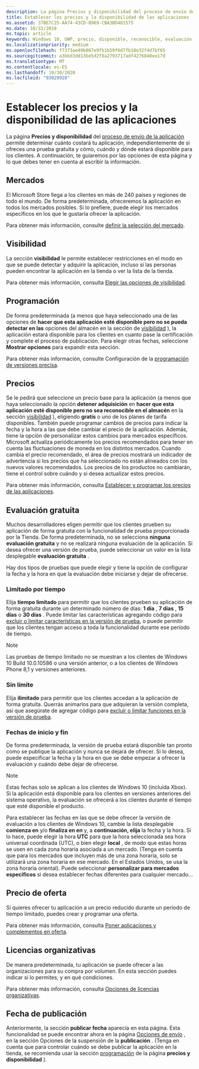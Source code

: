 ```yaml
---
description: La página Precios y disponibilidad del proceso de envío de la aplicación permite determinar cuánto costará tu aplicación, independientemente de si ofreces una prueba gratuita y cómo, cuándo y dónde estará disponible para los clientes.
title: Establecer los precios y la disponibilidad de las aplicaciones
ms.assetid: 37BE7C25-AA74-43CD-8969-CBA3BD481575
ms.date: 10/31/2018
ms.topic: article
keywords: Windows 10, UWP, precio, disponible, reconocible, evaluación gratuita, pruebas, prueba, aplicaciones, fecha de lanzamiento
ms.localizationpriority: medium
ms.openlocfilehash: f7373ae49b867e9fb1b59f6d7fb18e32f4d7bf65
ms.sourcegitcommit: a3bbd3dd13be5d2f8a2793717adf4276840ee17d
ms.translationtype: MT
ms.contentlocale: es-ES
ms.lasthandoff: 10/30/2020
ms.locfileid: "93029928"
---
```

# <a name="set-app-pricing-and-availability"></a>Establecer los precios y la disponibilidad de las aplicaciones


La página **Precios y disponibilidad** del [proceso de envío de la aplicación](app-submissions.md) permite determinar cuánto costará tu aplicación, independientemente de si ofreces una prueba gratuita y cómo, cuándo y dónde estará disponible para los clientes. A continuación, te guiaremos por las opciones de esta página y lo que debes tener en cuenta al escribir la información.


## <a name="markets"></a>Mercados

El Microsoft Store llega a los clientes en más de 240 países y regiones de todo el mundo. De forma predeterminada, ofreceremos la aplicación en todos los mercados posibles. Si lo prefiere, puede elegir los mercados específicos en los que le gustaría ofrecer la aplicación. 

Para obtener más información, consulte [definir la selección del mercado](./define-market-selection.md).


## <a name="visibility"></a>Visibilidad

La sección **visibilidad** le permite establecer restricciones en el modo en que se puede detectar y adquirir la aplicación, incluso si las personas pueden encontrar la aplicación en la tienda o ver la lista de la tienda.

Para obtener más información, consulta [Elegir las opciones de visibilidad](choose-visibility-options.md).


## <a name="schedule"></a>Programación

De forma predeterminada (a menos que haya seleccionado una de las opciones de **hacer que esta aplicación esté disponible pero no se pueda detectar en las** opciones del almacén en la sección de [visibilidad](choose-visibility-options.md#discoverability) ), la aplicación estará disponible para los clientes en cuanto pase la certificación y complete el proceso de publicación. Para elegir otras fechas, seleccione **Mostrar opciones** para expandir esta sección. 

Para obtener más información, consulte Configuración de la [programación de versiones precisa](configure-precise-release-scheduling.md).


## <a name="pricing"></a>Precios

Se le pedirá que seleccione un precio base para la aplicación (a menos que haya seleccionado la opción **detener adquisición** en **hacer que esta aplicación esté disponible pero no sea reconocible en el almacén** en la sección [visibilidad](choose-visibility-options.md#discoverability) ), eligiendo **gratis** o uno de los planes de tarifa disponibles. También puede programar cambios de precios para indicar la fecha y la hora a las que debe cambiar el precio de la aplicación. Además, tiene la opción de personalizar estos cambios para mercados específicos. Microsoft actualiza periódicamente los precios recomendados para tener en cuenta las fluctuaciones de moneda en los distintos mercados. Cuando cambia el precio recomendado, el área de precios mostrará un indicador de advertencia si los precios que ha seleccionado no están alineados con los nuevos valores recomendados. Los precios de los productos no cambiarán, tiene el control sobre cuándo y si desea actualizar estos precios. 

Para obtener más información, consulta [Establecer y programar los precios de las aplicaciones](set-and-schedule-app-pricing.md).


## <a name="free-trial"></a>Evaluación gratuita

Muchos desarrolladores eligen permitir que los clientes prueben su aplicación de forma gratuita con la funcionalidad de prueba proporcionada por la Tienda. De forma predeterminada, no se selecciona **ninguna evaluación gratuita** y no se realizará ninguna evaluación de la aplicación. Si desea ofrecer una versión de prueba, puede seleccionar un valor en la lista desplegable **evaluación gratuita** .

Hay dos tipos de pruebas que puede elegir y tiene la opción de configurar la fecha y la hora en que la evaluación debe iniciarse y dejar de ofrecerse.

### <a name="time-limited"></a>Limitado por tiempo

Elija **tiempo limitado** para permitir que los clientes prueben su aplicación de forma gratuita durante un determinado número de días: **1 día** , **7 días** , **15 días** o **30 días** . Puede limitar las características agregando código para [excluir o limitar características en la versión de prueba](../monetize/in-app-purchases-and-trials.md), o puede permitir que los clientes tengan acceso a toda la funcionalidad durante ese período de tiempo. 
> [!NOTE]
> Las pruebas de tiempo limitado no se muestran a los clientes de Windows 10 Build 10.0.10586 o una versión anterior, o a los clientes de Windows Phone 8,1 y versiones anteriores.

### <a name="unlimited"></a>Sin límite

Elija **ilimitado** para permitir que los clientes accedan a la aplicación de forma gratuita. Querrás animarlos para que adquieran la versión completa, así que asegúrate de agregar código para [excluir o limitar funciones en la versión de prueba](../monetize/in-app-purchases-and-trials.md).

### <a name="start-and-end-dates"></a>Fechas de inicio y fin

De forma predeterminada, la versión de prueba estará disponible tan pronto como se publique la aplicación y nunca se dejará de ofrecer. Si lo desea, puede especificar la fecha y la hora en que se debe empezar a ofrecer la evaluación y cuándo debe dejar de ofrecerse. 

>[!NOTE]
> Estas fechas solo se aplican a los clientes de Windows 10 (incluida Xbox). Si la aplicación está disponible para los clientes en versiones anteriores del sistema operativo, la evaluación se ofrecerá a los clientes durante el tiempo que esté disponible el producto. 

Para establecer las fechas en las que se debe ofrecer la versión de evaluación a los clientes de Windows 10, cambie la lista desplegable **comienza en** y/o **finaliza en en** y, a **continuación, elija** la fecha y la hora. Si lo hace, puede elegir la hora **UTC** para que la hora seleccionada sea hora universal coordinada (UTC), o bien elegir **local** , de modo que estas horas se usen en cada zona horaria asociada a un mercado. (Tenga en cuenta que para los mercados que incluyen más de una zona horaria, solo se utilizará una zona horaria en ese mercado. En el Estados Unidos, se usa la zona horaria oriental). Puede seleccionar **personalizar para mercados específicos** si desea establecer fechas diferentes para cualquier mercado...


## <a name="sale-pricing"></a>Precio de oferta

Si quieres ofrecer tu aplicación a un precio reducido durante un período de tiempo limitado, puedes crear y programar una oferta.

Para obtener más información, consulta [Poner aplicaciones y complementos en oferta](put-apps-and-add-ons-on-sale.md).


## <a name="organizational-licensing"></a>Licencias organizativas

De manera predeterminada, tu aplicación se puede ofrecer a las organizaciones para su compra por volumen. En esta sección puedes indicar si lo permites, y en qué condiciones.

Para obtener más información, consulta [Opciones de licencias organizativas](organizational-licensing.md).


## <a name="publish-date"></a>Fecha de publicación

Anteriormente, la sección **publicar fecha** aparecía en esta página. Esta funcionalidad se puede encontrar ahora en la página [Opciones de envío](manage-submission-options.md) , en la sección Opciones de la suspensión de la **publicación** . (Tenga en cuenta que para controlar cuándo se debe publicar la aplicación en la tienda, se recomienda usar la sección [programación](configure-precise-release-scheduling.md) de la página **precios y disponibilidad** ).
